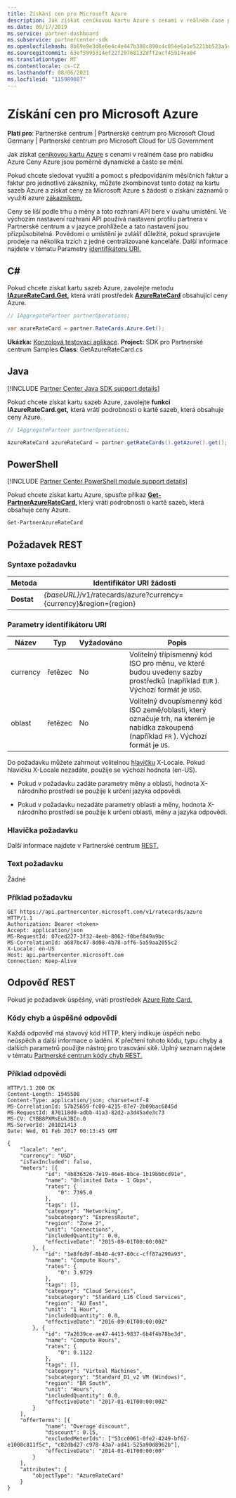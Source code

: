 ```yaml
---
title: Získání cen pro Microsoft Azure
description: Jak získat ceníkovou kartu Azure s cenami v reálném čase pro nabídku Azure Ceny Azure jsou poměrně dynamické a často se mění.
ms.date: 09/17/2019
ms.service: partner-dashboard
ms.subservice: partnercenter-sdk
ms.openlocfilehash: 8b69e9e3d8e6e4c4e447b308c890c4c054e6a1e5221bb523a5caca041d1ea115
ms.sourcegitcommit: 63ef5995314ef22f29768132dff2acf45914ea84
ms.translationtype: MT
ms.contentlocale: cs-CZ
ms.lasthandoff: 08/06/2021
ms.locfileid: "115989087"
---
```

# <a name="get-prices-for-microsoft-azure"></a>Získání cen pro Microsoft Azure

**Platí pro**: Partnerské centrum | Partnerské centrum pro Microsoft Cloud Germany | Partnerské centrum pro Microsoft Cloud for US Government

Jak získat [ceníkovou kartu Azure](azure-rate-card-resources.md) s cenami v reálném čase pro nabídku Azure Ceny Azure jsou poměrně dynamické a často se mění.

Pokud chcete sledovat využití a pomoct s předpovídáním měsíčních faktur a faktur pro jednotlivé zákazníky, můžete zkombinovat tento dotaz na kartu sazeb Azure a získat ceny za Microsoft Azure s žádostí o získání záznamů o využití azure [zákazníkem.](get-a-customer-s-utilization-record-for-azure.md)

Ceny se liší podle trhu a měny a toto rozhraní API bere v úvahu umístění. Ve výchozím nastavení rozhraní API používá nastavení profilu partnera v Partnerské centrum a v jazyce prohlížeče a tato nastavení jsou přizpůsobitelná. Povědomí o umístění je zvlášť důležité, pokud spravujete prodeje na několika trzích z jedné centralizované kanceláře. Další informace najdete v tématu Parametry [identifikátoru URI.](#uri-parameters)

## <a name="c"></a>C\#

Pokud chcete získat kartu sazeb Azure, zavolejte metodu [**IAzureRateCard.Get,**](/dotnet/api/microsoft.store.partnercenter.ratecards.iazureratecard.get) která vrátí prostředek [**AzureRateCard**](/dotnet/api/microsoft.store.partnercenter.models.ratecards.azureratecard) obsahující ceny Azure.

```csharp
// IAggregatePartner partnerOperations;

var azureRateCard = partner.RateCards.Azure.Get();
```

**Ukázka:** [Konzolová testovací aplikace](console-test-app.md). **Project:** SDK pro Partnerské centrum Samples **Class**: GetAzureRateCard.cs

## <a name="java"></a>Java

[!INCLUDE [Partner Center Java SDK support details](../includes/java-sdk-support.md)]

Pokud chcete získat kartu sazeb Azure, zavolejte **funkci IAzureRateCard.get,** která vrátí podrobnosti o kartě sazeb, která obsahuje ceny Azure.

```java
// IAggregatePartner partnerOperations;

AzureRateCard azureRateCard = partner.getRateCards().getAzure().get();
```

## <a name="powershell"></a>PowerShell

[!INCLUDE [Partner Center PowerShell module support details](../includes/powershell-module-support.md)]

Pokud chcete získat kartu Azure, spusťte příkaz [**Get-PartnerAzureRateCard,**](https://github.com/Microsoft/Partner-Center-PowerShell/blob/master/docs/help/Get-PartnerAzureRateCard.md) který vrátí podrobnosti o kartě sazeb, která obsahuje ceny Azure.

```powershell
Get-PartnerAzureRateCard
```

## <a name="rest-request"></a>Požadavek REST

### <a name="request-syntax"></a>Syntaxe požadavku

| Metoda  | Identifikátor URI žádosti                                                        |
|---------|--------------------------------------------------------------------|
| **Dostat** | *{baseURL}*/v1/ratecards/azure?currency={currency}&region={region} |

### <a name="uri-parameters"></a>Parametry identifikátoru URI

| Název     | Typ   | Vyžadováno | Popis                                                                                                                                                                               |
|----------|--------|----------|-------------------------------------------------------------------------------------------------------------------------------------------------------------------------------------------|
| currency | řetězec | No       | Volitelný třípísmenný kód ISO pro měnu, ve které budou uvedeny sazby prostředků (například `EUR` ). Výchozí formát je `USD`. |
| oblast   | řetězec | No       | Volitelný dvoupísmenný kód ISO země/oblasti, který označuje trh, na kterém je nabídka zakoupená (například `FR` ). Výchozí formát je `US`.        |

Do požadavku můžete zahrnout volitelnou [hlavičku](headers.md#rest-request-headers) X-Locale. Pokud hlavičku X-Locale nezadáte, použije se výchozí hodnota (en-US).

- Pokud v požadavku zadáte parametry měny a oblasti, hodnota X-národního prostředí se použije k určení jazyka odpovědi.

- Pokud v požadavku nezadáte parametry oblasti a měny, hodnota X-národního prostředí se použije k určení oblasti, měny a jazyka odpovědi.

### <a name="request-header"></a>Hlavička požadavku

Další informace najdete v Partnerské centrum [REST.](headers.md)

### <a name="request-body"></a>Text požadavku

Žádné

### <a name="request-example"></a>Příklad požadavku

```http
GET https://api.partnercenter.microsoft.com/v1/ratecards/azure HTTP/1.1
Authorization: Bearer <token>
Accept: application/json
MS-RequestId: 07ced227-3f32-4eeb-8062-f0bef849a9bc
MS-CorrelationId: a687bc47-8d08-4b78-aff6-5a59aa2055c2
X-Locale: en-US
Host: api.partnercenter.microsoft.com
Connection: Keep-Alive
```

## <a name="rest-response"></a>Odpověď REST

Pokud je požadavek úspěšný, vrátí prostředek [Azure Rate Card.](azure-rate-card-resources.md)

### <a name="response-success-and-error-codes"></a>Kódy chyb a úspěšné odpovědi

Každá odpověď má stavový kód HTTP, který indikuje úspěch nebo neúspěch a další informace o ladění. K přečtení tohoto kódu, typu chyby a dalších parametrů použijte nástroj pro trasování sítě. Úplný seznam najdete v tématu [Partnerské centrum kódy chyb REST.](error-codes.md)

### <a name="response-example"></a>Příklad odpovědi

```http
HTTP/1.1 200 OK
Content-Length: 1545508
Content-Type: application/json; charset=utf-8
MS-CorrelationId: 57b25659-fc00-4215-87e7-2b09bac6845d
MS-RequestId: 870118d0-adbb-41a3-82d2-a3d45ade3c73
MS-CV: CYBB8PXMsEukJBIn.0
MS-ServerId: 201021413
Date: Wed, 01 Feb 2017 00:13:45 GMT

{
    "locale": "en",
    "currency": "USD",
    "isTaxIncluded": false,
    "meters": [{
            "id": "4b836326-7e19-46e6-8bce-1b19bb6cd91e",
            "name": "Unlimited Data - 1 Gbps",
            "rates": {
                "0": 7395.0
            },
            "tags": [],
            "category": "Networking",
            "subcategory": "ExpressRoute",
            "region": "Zone 2",
            "unit": "Connections",
            "includedQuantity": 0.0,
            "effectiveDate": "2015-09-01T00:00:00Z"
        }, {
            "id": "1e8f6d9f-8b40-4c97-80cc-cff87a290a93",
            "name": "Compute Hours",
            "rates": {
                "0": 3.9729
            },
            "tags": [],
            "category": "Cloud Services",
            "subcategory": "Standard_L16 Cloud Services",
            "region": "AU East",
            "unit": "1 Hour",
            "includedQuantity": 0.0,
            "effectiveDate": "2016-09-01T00:00:00Z"
        }, {
            "id": "7a2639ce-ae47-4413-9837-6b4f4b78be3d",
            "name": "Compute Hours",
            "rates": {
                "0": 0.1122
            },
            "tags": [],
            "category": "Virtual Machines",
            "subcategory": "Standard_D1_v2 VM (Windows)",
            "region": "BR South",
            "unit": "Hours",
            "includedQuantity": 0.0,
            "effectiveDate": "2017-01-01T00:00:00Z"
        }
    ],
    "offerTerms": [{
            "name": "Overage discount",
            "discount": 0.15,
            "excludedMeterIds": ["53cc0061-0fe2-4249-bf62-e1008c811f5c", "c82dbd27-c978-43a7-ad41-525a90d8962b"],
            "effectiveDate": "2014-01-01T00:00:00"
        }
    ],
    "attributes": {
        "objectType": "AzureRateCard"
    }
}
```
